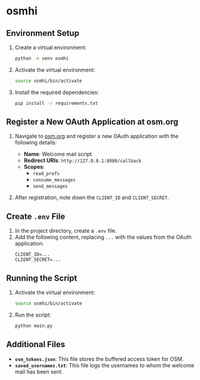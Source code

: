# osmhi

## Environment Setup
1. Create a virtual environment:
    ```bash
    python -m venv osmhi
    ```
2. Activate the virtual environment:
    ```bash
    source osmhi/bin/activate
    ```
3. Install the required dependencies:
    ```bash
    pip install -r requirements.txt
    ```

## Register a New OAuth Application at osm.org
1. Navigate to [osm.org](https://www.openstreetmap.org) and register a new OAuth application with the following details:
    - **Name**: Welcome mail script
    - **Redirect URIs**: `http://127.0.0.1:8080/callback`
    - **Scopes**:
        - `read_prefs`
        - `consume_messages`
        - `send_messages`

2. After registration, note down the `CLIENT_ID` and `CLIENT_SECRET`.

## Create `.env` File
1. In the project directory, create a `.env` file.
2. Add the following content, replacing `...` with the values from the OAuth application:
    ```plaintext
    CLIENT_ID=...
    CLIENT_SECRET=...
    ```

## Running the Script
1. Activate the virtual environment:
    ```bash
    source osmhi/bin/activate
    ```
2. Run the script:
    ```bash
    python main.py
    ```

## Additional Files
- **`osm_tokens.json`**: This file stores the buffered access token for OSM.
- **`saved_usernames.txt`**: This file logs the usernames to whom the welcome mail has been sent.
